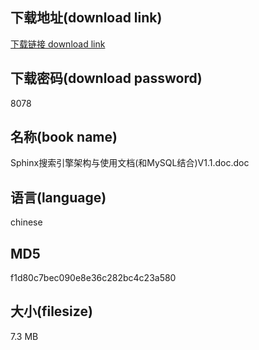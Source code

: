 ## 下载地址(download link)
[下载链接 download link](https://voluble-croquembouche-d321dc.netlify.app/?s=Sphinx%E6%90%9C%E7%B4%A2%E5%BC%95%E6%93%8E%E6%9E%B6%E6%9E%84%E4%B8%8E%E4%BD%BF%E7%94%A8%E6%96%87%E6%A1%A3%28%E5%92%8CMySQL%E7%BB%93%E5%90%88%29V1.1.doc)

## 下载密码(download password)
8078

## 名称(book name)
Sphinx搜索引擎架构与使用文档(和MySQL结合)V1.1.doc.doc

## 语言(language)
chinese

## MD5
f1d80c7bec090e8e36c282bc4c23a580

## 大小(filesize)
7.3 MB
